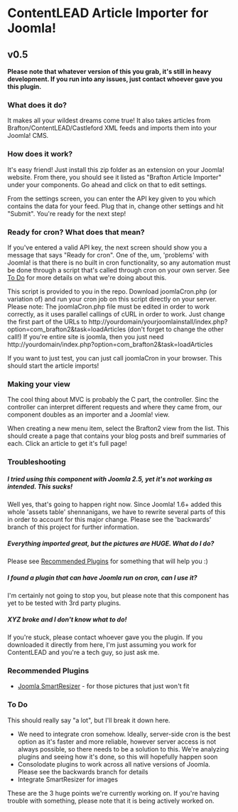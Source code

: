 <h1> ContentLEAD Article Importer for Joomla! </h1>
<h2> v0.5 </h2>
<p><b> Please note that whatever version of this you grab, it's still in heavy development.  If you run into any issues, just contact whoever gave you this plugin.</b></p>

<h3> What does it do? </h3>
<p> It makes all your wildest dreams come true!  It also takes articles from Brafton/ContentLEAD/Castleford XML feeds and imports them into your Joomla! CMS.</p>

<h3> How does it work? </h3>
<p> It's easy friend!  Just install this zip folder as an extension on your Joomla! website.  From there, you should see it listed as "Brafton Article Importer"
under your components.  Go ahead and click on that to edit settings.</p>
<p> From the settings screen, you can enter the API key given to you which contains the data for your feed.  Plug that in, change other settings and hit "Submit".  
You're ready for the next step! </p>

<h3> Ready for cron? What does that mean? </h3>
<p> If you've entered a valid API key, the next screen should show you a message that says "Ready for cron".  One of the, um, 'problems' with Joomla! is that there
is no built in cron functionality, so any automation must be done through a script that's called through cron on your own server. 
See <a href="#to-do">To Do</a> for more details on what we're doing about this.</p>
<p> This script is provided to you in the repo.  Download joomlaCron.php (or variation of) and run your cron job on this script directly on your server.  Please note:
The joomlaCron.php file must be edited in order to work correctly, as it uses parallel callings of cURL in order to work.  Just change the first part of the URLs to
http://yourdomain/yourjoomlainstall/index.php?option=com_brafton2&task=loadArticles (don't forget to change the other call!)
If you're entire site is joomla, then you just need http://yourdomain/index.php?option=com_brafton2&task=loadArticles</p>
<p> If you want to just test, you can just call joomlaCron in your browser.  This should start the article imports! </p>
<h3> Making your view </h3>
<p> The cool thing about MVC is probably the C part, the controller.  Sinc the controller can interpret different requests and where they came from, 
our component doubles as an importer and a Joomla! view. </p>
<p> When creating a new menu item, select the Brafton2 view from the list.  This should create a page that contains your blog posts and breif summaries of each.
Click an article to get it's full page!</p>

<h3> Troubleshooting </h3>
<h5> I tried using this component with Joomla 2.5, yet it's not working as intended.  This sucks!</h5>
<p> Well yes, that's going to happen right now.  Since Joomla! 1.6+ added this whole 'assets table' shennanigans, we have to rewrite several parts of this in order to account
for this major change.  Please see the 'backwards' branch of this project for further information. </p>
<h5> Everything imported great, but the pictures are HUGE.  What do I do? </h5>
<p> Please see <a href="#recommended-plugins">Recommended Plugins</a> for something that will help you :) </p>
<h5> I found a plugin that can have Joomla run on cron, can I use it? </h5>
<p> I'm certainly not going to stop you, but please note that this component has yet to be tested with 3rd party plugins.</p>
<h5> XYZ broke and I don't know what to do! </h5>
<p> If you're stuck, please contact whoever gave you the plugin.  If you downloaded it directly from here, I'm just assuming you work for ContentLEAD and you're a tech guy, so 
just ask me. </p>

<h3>Recommended Plugins</h3>
<ul>
<li><a href="http://extensions.joomla.org/extensions/photos-a-images/images/articles-images/9982">Joomla SmartResizer</a> - for those pictures that just won't fit</li>
</ul>

<h3>To Do</h3>
<p> This should really say "a lot", but I'll break it down here.</p>
<ul>
<li> We need to integrate cron somehow.  Ideally, server-side cron is the best option as it's faster and more reliable, however server access is not always possible, so there needs to be a
solution to this.  We're analyzing plugins and seeing how it's done, so this will hopefully happen soon </li>
<li> Consolodate plugins to work across all native versions of Joomla.  Please see the backwards branch for details </li>
<li> Integrate SmartResizer for images </li>
</ul>
<p> These are the 3 huge points we're currently working on.  If you're having trouble with something, please note that it is being actively worked on.</p>